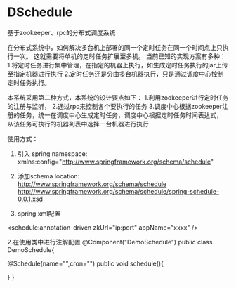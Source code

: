 # DSchedule
基于zookeeper、rpc的分布式调度系统


在分布式系统中，如何解决多台机上部署的同一个定时任务在同一个时间点上只执行一次。
这就需要将单机的定时任务扩展至多机。
当前已知的实现方案有多种：
 1.将定时任务进行集中管理，在指定的机器上执行，如生成定时任务执行的jar上传至指定机器进行执行
 2.定时任务还是分由多台机器执行，只是通过调度中心控制定时任务执行。

本系统采用第二种方式，本系统的设计要点如下：
  1.利用zookeeper进行定时任务的注册与监听，
  2.通过rpc来控制各个要执行的任务
  3.调度中心根据zookeeper注册的任务，统一在调度中心生成定时任务，调度中心根据定时任务时间表达式，
 从该任务可执行的机器列表中选择一台机器进行执行

使用方式：
1. 引入 spring namespace:
     xmlns:config="http://www.springframework.org/schema/schedule"

 2. 添加schema location:
     http://www.springframework.org/schema/schedule
     http://www.springframework.org/schema/schedule/spring-schedule-0.0.1.xsd

 3. spring xml配置
<!-- 开启@Schedule注解,并注册至zookeeper中-->
<schedule:annotation-driven zkUrl="ip:port" appName="xxxx" />

2.在使用类中进行注解配置
@Component("DemoSchedule")
public class DemoSchedule{


   @Schedule(name="",cron="")
   public void schedule(){

   }
}
